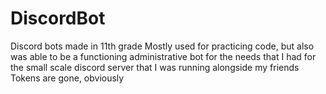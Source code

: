 # DiscordBot
Discord bots made in 11th grade
Mostly used for practicing code, but also was able to be a functioning administrative bot for the needs that I had for the small scale discord server that I was running alongside my friends
Tokens are gone, obviously
